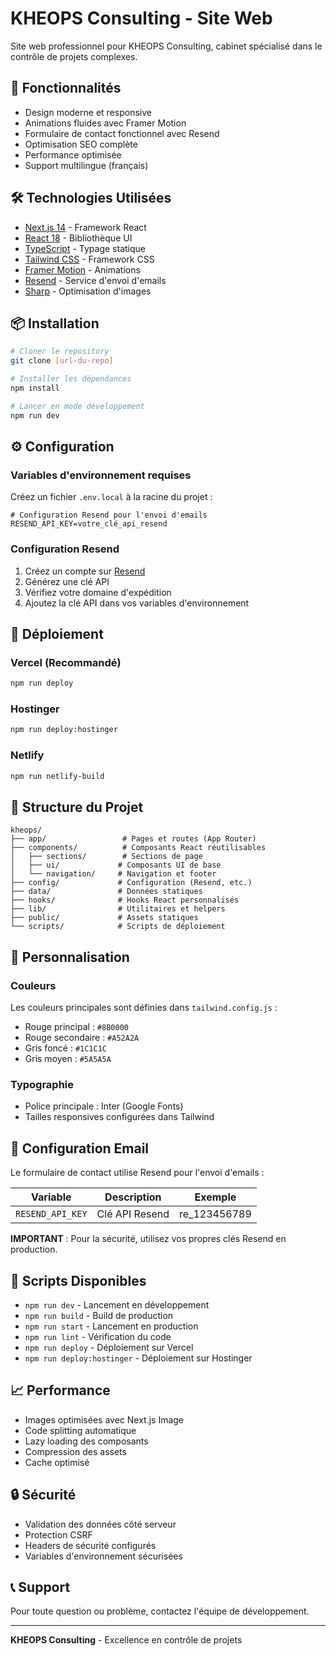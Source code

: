 # KHEOPS Consulting - Site Web

Site web professionnel pour KHEOPS Consulting, cabinet spécialisé dans le contrôle de projets complexes.

## 🚀 Fonctionnalités

- Design moderne et responsive
- Animations fluides avec Framer Motion
- Formulaire de contact fonctionnel avec Resend
- Optimisation SEO complète
- Performance optimisée
- Support multilingue (français)

## 🛠️ Technologies Utilisées

- [Next.js 14](https://nextjs.org/) - Framework React
- [React 18](https://reactjs.org/) - Bibliothèque UI
- [TypeScript](https://www.typescriptlang.org/) - Typage statique
- [Tailwind CSS](https://tailwindcss.com/) - Framework CSS
- [Framer Motion](https://www.framer.com/motion/) - Animations
- [Resend](https://resend.com/) - Service d'envoi d'emails
- [Sharp](https://sharp.pixelplumbing.com/) - Optimisation d'images

## 📦 Installation

```bash
# Cloner le repository
git clone [url-du-repo]

# Installer les dépendances
npm install

# Lancer en mode développement
npm run dev
```

## ⚙️ Configuration

### Variables d'environnement requises

Créez un fichier `.env.local` à la racine du projet :

```env
# Configuration Resend pour l'envoi d'emails
RESEND_API_KEY=votre_clé_api_resend
```

### Configuration Resend

1. Créez un compte sur [Resend](https://resend.com/)
2. Générez une clé API
3. Vérifiez votre domaine d'expédition
4. Ajoutez la clé API dans vos variables d'environnement

## 🚀 Déploiement

### Vercel (Recommandé)

```bash
npm run deploy
```

### Hostinger

```bash
npm run deploy:hostinger
```

### Netlify

```bash
npm run netlify-build
```

## 📁 Structure du Projet

```
kheops/
├── app/                 # Pages et routes (App Router)
├── components/          # Composants React réutilisables
│   ├── sections/        # Sections de page
│   ├── ui/             # Composants UI de base
│   └── navigation/     # Navigation et footer
├── config/             # Configuration (Resend, etc.)
├── data/               # Données statiques
├── hooks/              # Hooks React personnalisés
├── lib/                # Utilitaires et helpers
├── public/             # Assets statiques
└── scripts/            # Scripts de déploiement
```

## 🎨 Personnalisation

### Couleurs

Les couleurs principales sont définies dans `tailwind.config.js` :

- Rouge principal : `#8B0000`
- Rouge secondaire : `#A52A2A`
- Gris foncé : `#1C1C1C`
- Gris moyen : `#5A5A5A`

### Typographie

- Police principale : Inter (Google Fonts)
- Tailles responsives configurées dans Tailwind

## 📧 Configuration Email

Le formulaire de contact utilise Resend pour l'envoi d'emails :

| Variable | Description | Exemple |
|----------|-------------|---------|
| `RESEND_API_KEY` | Clé API Resend | re_123456789 |

**IMPORTANT** : Pour la sécurité, utilisez vos propres clés Resend en production.

## 🔧 Scripts Disponibles

- `npm run dev` - Lancement en développement
- `npm run build` - Build de production
- `npm run start` - Lancement en production
- `npm run lint` - Vérification du code
- `npm run deploy` - Déploiement sur Vercel
- `npm run deploy:hostinger` - Déploiement sur Hostinger

## 📈 Performance

- Images optimisées avec Next.js Image
- Code splitting automatique
- Lazy loading des composants
- Compression des assets
- Cache optimisé

## 🔒 Sécurité

- Validation des données côté serveur
- Protection CSRF
- Headers de sécurité configurés
- Variables d'environnement sécurisées

## 📞 Support

Pour toute question ou problème, contactez l'équipe de développement.

---

**KHEOPS Consulting** - Excellence en contrôle de projets
